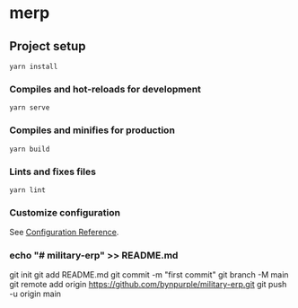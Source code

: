 # merp

## Project setup
```
yarn install
```

### Compiles and hot-reloads for development
```
yarn serve
```

### Compiles and minifies for production
```
yarn build
```

### Lints and fixes files
```
yarn lint
```

### Customize configuration
See [Configuration Reference](https://cli.vuejs.org/config/).



### echo "# military-erp" >> README.md
git init
git add README.md
git commit -m "first commit"
git branch -M main
git remote add origin https://github.com/bynpurple/military-erp.git
git push -u origin main
                